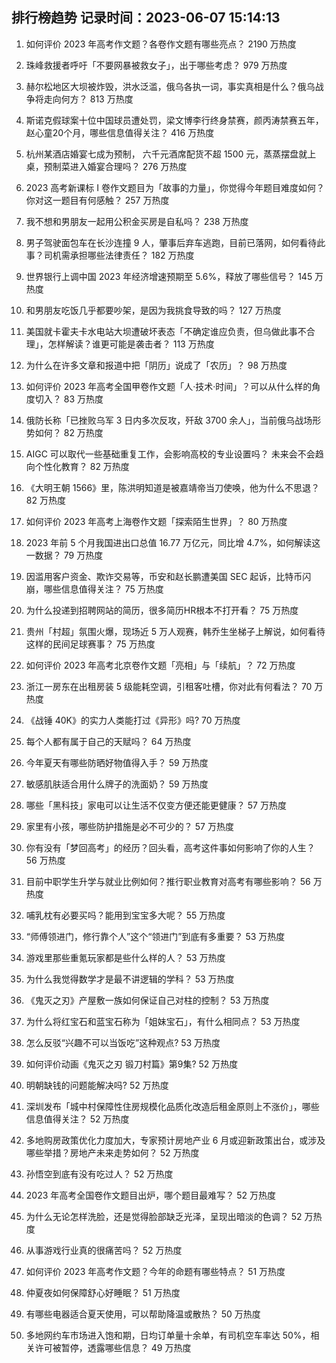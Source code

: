 
## 排行榜趋势 记录时间：2023-06-07 15:14:13
  
  1. 如何评价 2023 年高考作文题？各卷作文题有哪些亮点？ 2190 万热度
    
  2. 珠峰救援者呼吁「不要网暴被救女子」，出于哪些考虑？ 979 万热度
    
  3. 赫尔松地区大坝被炸毁，洪水泛滥，俄乌各执一词，事实真相是什么？俄乌战争将走向何方？ 813 万热度
    
  4. 斯诺克假球案十位中国球员遭处罚，梁文博李行终身禁赛，颜丙涛禁赛五年，赵心童20个月，哪些信息值得关注？ 416 万热度
    
  5. 杭州某酒店婚宴七成为预制， 六千元酒席配货不超 1500 元，蒸蒸摆盘就上桌，预制菜进入婚宴合理吗？ 276 万热度
    
  6. 2023 高考新课标 I 卷作文题目为「故事的力量」，你觉得今年题目难度如何？你对这一题目有何感触？ 257 万热度
    
  7. 我不想和男朋友一起用公积金买房是自私吗？ 238 万热度
    
  8. 男子驾驶面包车在长沙连撞 9 人，肇事后弃车逃跑，目前已落网，如何看待此事？司机需承担哪些法律责任？ 182 万热度
    
  9. 世界银行上调中国 2023 年经济增速预期至 5.6%，释放了哪些信号？ 145 万热度
    
  10. 和男朋友吃饭几乎都要吵架，是因为我挑食导致的吗？ 127 万热度
    
  11. 美国就卡霍夫卡水电站大坝遭破坏表态「不确定谁应负责，但乌做此事不合理」，怎样解读？谁更可能是袭击者？ 113 万热度
    
  12. 为什么在许多文章和报道中把「阴历」说成了「农历」？ 98 万热度
    
  13. 如何评价 2023 年高考全国甲卷作文题「人·技术·时间」？可以从什么样的角度切入？ 83 万热度
    
  14. 俄防长称「已挫败乌军 3 日内多次反攻，歼敌 3700 余人」，当前俄乌战场形势如何？ 82 万热度
    
  15. AIGC 可以取代一些基础重复工作，会影响高校的专业设置吗？ 未来会不会趋向个性化教育？ 82 万热度
    
  16. 《大明王朝 1566》里，陈洪明知道是被嘉靖帝当刀使唤，他为什么不思退？ 82 万热度
    
  17. 如何评价 2023 年高考上海卷作文题「探索陌生世界」？ 80 万热度
    
  18. 2023 年前 5 个月我国进出口总值 16.77 万亿元，同比增 4.7%，如何解读这一数据？ 79 万热度
    
  19. 因滥用客户资金、欺诈交易等，币安和赵长鹏遭美国 SEC 起诉，比特币闪崩，哪些信息值得关注？ 75 万热度
    
  20. 为什么投递到招聘网站的简历，很多简历HR根本不打开看？ 75 万热度
    
  21. 贵州「村超」氛围火爆，现场近 5 万人观赛，韩乔生坐梯子上解说，如何看待这样的民间足球赛事？ 75 万热度
    
  22. 如何评价 2023 年高考北京卷作文题「亮相」与「续航」？ 72 万热度
    
  23. 浙江一房东在出租房装 5 级能耗空调，引租客吐槽，你对此有何看法？ 70 万热度
    
  24. 《战锤 40K》的实力人类能打过《异形》吗? 70 万热度
    
  25. 每个人都有属于自己的天赋吗？ 64 万热度
    
  26. 今年夏天有哪些防晒好物值得入手？ 59 万热度
    
  27. 敏感肌肤适合用什么牌子的洗面奶？ 59 万热度
    
  28. 哪些「黑科技」家电可以让生活不仅变方便还能更健康？ 57 万热度
    
  29. 家里有小孩，哪些防护措施是必不可少的？ 57 万热度
    
  30. 你有没有「梦回高考」的经历？回头看，高考这件事如何影响了你的人生？ 56 万热度
    
  31. 目前中职学生升学与就业比例如何？推行职业教育对高考有哪些影响？ 56 万热度
    
  32. 哺乳枕有必要买吗？能用到宝宝多大呢？ 55 万热度
    
  33. “师傅领进门，修行靠个人”这个“领进门”到底有多重要？ 53 万热度
    
  34. 游戏里那些重氪玩家都是些什么样的人？ 53 万热度
    
  35. 为什么我觉得数学才是最不讲逻辑的学科？ 53 万热度
    
  36. 《鬼灭之刃》产屋敷一族如何保证自己对柱的控制？ 53 万热度
    
  37. 为什么将红宝石和蓝宝石称为「姐妹宝石」，有什么相同点？ 53 万热度
    
  38. 怎么反驳“兴趣不可以当饭吃”这种观点? 53 万热度
    
  39. 如何评价动画《鬼灭之刃 锻刀村篇》第9集? 52 万热度
    
  40. 明朝缺钱的问题能解决吗? 52 万热度
    
  41. 深圳发布「城中村保障性住房规模化品质化改造后租金原则上不涨价」，哪些信息值得关注？ 52 万热度
    
  42. 多地购房政策优化力度加大，专家预计房地产业 6 月或迎新政策出台，或涉及哪些举措？房地产未来走势如何？ 52 万热度
    
  43. 孙悟空到底有没有吃过人？ 52 万热度
    
  44. 2023 年高考全国卷作文题目出炉，哪个题目最难写？ 52 万热度
    
  45. 为什么无论怎样洗脸，还是觉得脸部缺乏光泽，呈现出暗淡的色调？ 52 万热度
    
  46. 从事游戏行业真的很痛苦吗？ 52 万热度
    
  47. 如何评价 2023 年高考作文题？今年的命题有哪些特点？ 51 万热度
    
  48. 仲夏夜如何保障舒心好睡眠？ 51 万热度
    
  49. 有哪些电器适合夏天使用，可以帮助降温或散热？ 50 万热度
    
  50. 多地网约车市场进入饱和期，日均订单量十余单，有司机空车率达 50%，相关许可被暂停，透露哪些信息？ 49 万热度
    
